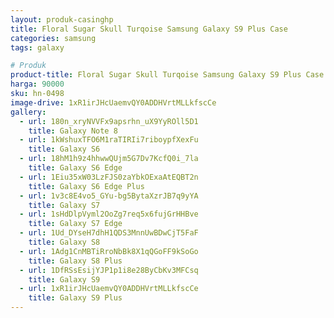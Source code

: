 ```yaml
---
layout: produk-casinghp
title: Floral Sugar Skull Turqoise Samsung Galaxy S9 Plus Case
categories: samsung
tags: galaxy

# Produk
product-title: Floral Sugar Skull Turqoise Samsung Galaxy S9 Plus Case
harga: 90000
sku: hn-0498
image-drive: 1xR1irJHcUaemvQY0ADDHVrtMLLkfscCe
gallery:
  - url: 180n_xryNVVFx9apsrhn_uX9YyROll5D1
    title: Galaxy Note 8
  - url: 1kWshuxTFO6M1raTIRIi7riboypfXexFu
    title: Galaxy S6
  - url: 18hM1h9z4hhwwQUjm5G7Dv7KcfQ0i_7la
    title: Galaxy S6 Edge
  - url: 1Eiu35xW03LzFJS0zaYbkOExaAtEQBT2n
    title: Galaxy S6 Edge Plus
  - url: 1v3c8E4vo5_GYu-bg5BytaXzrJB7q9yYA
    title: Galaxy S7
  - url: 1sHdDlpVyml2OoZg7req5x6fujGrHHBve
    title: Galaxy S7 Edge
  - url: 1Ud_DYseH7dhH1QDS3MnnUwBDwCjT5FaF
    title: Galaxy S8
  - url: 1Adg1CnMBTiRroNbBk8X1qQGoFF9kSoGo
    title: Galaxy S8 Plus
  - url: 1DfRSsEsijYJP1p1i8e28ByCbKv3MFCsq
    title: Galaxy S9
  - url: 1xR1irJHcUaemvQY0ADDHVrtMLLkfscCe
    title: Galaxy S9 Plus
---
```

